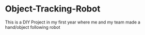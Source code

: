 # Object-Tracking-Robot
This is a DIY Project in my first year where me and my team made a hand/object following robot

